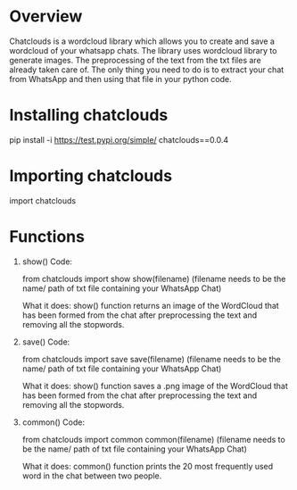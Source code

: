 # Overview

Chatclouds is a wordcloud library which allows you to create and save a wordcloud of your whatsapp chats. The library uses wordcloud library to generate images. The preprocessing of the text from the txt files are already taken care of. The only thing you need to do is to extract your chat from WhatsApp and then using that file in your python code.

# Installing chatclouds

pip install -i https://test.pypi.org/simple/ chatclouds==0.0.4

# Importing chatclouds

import chatclouds

# Functions

1. show()
    Code:
    
    from chatclouds import show
    show(filename) 
    (filename needs to be the name/ path of txt file containing your WhatsApp Chat)

    What it does:
    show() function returns an image of the WordCloud that has been formed from the chat after preprocessing the text and removing all the stopwords. 

2. save()
    Code:

    from chatclouds import save
    save(filename)
    (filename needs to be the name/ path of txt file containing your WhatsApp Chat)

    What it does:
    show() function saves a .png image of the WordCloud that has been formed from the chat after preprocessing the text and removing all the stopwords.

3. common()
    Code:

    from chatclouds import common
    common(filename)
    (filename needs to be the name/ path of txt file containing your WhatsApp Chat)

    What it does:
    common() function prints the 20 most frequently used word in the chat between two people. 
